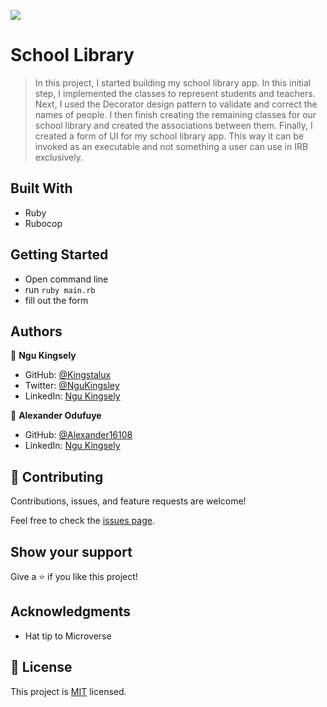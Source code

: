 ![](https://img.shields.io/badge/Microverse-blueviolet)

# School Library

> In this project, I started building my school library app. In this initial step, I implemented the classes to represent students and teachers. Next, I used the Decorator design pattern to validate and correct the names of people. I then finish creating the remaining classes for our school library and created the associations between them. Finally, I created a form of UI for my school library app. This way it can be invoked as an executable and not something a user can use in IRB exclusively.

## Built With

- Ruby
- Rubocop

## Getting Started

- Open command line
- run `ruby main.rb`
- fill out the form

## Authors

👤 **Ngu Kingsely**

- GitHub: [@Kingstalux](https://github.com/Kingstalux)
- Twitter: [@NguKingsley](https://twitter.com/NguKingsley)
- LinkedIn: [Ngu Kingsely](https://www.linkedin.com/in/ngu-kingsely-junior-cho-974b60136/)



👤 **Alexander Odufuye**

- GitHub: [@Alexander16108](https://github.com/alexander16108)
- LinkedIn: [Ngu Kingsely](https://www.linkedin.com/in/codingrex/)

## 🤝 Contributing

Contributions, issues, and feature requests are welcome!

Feel free to check the [issues page](https://github.com/Kingstalux/Project_Portfolio_Mobile_Skeletun/issues).

## Show your support

Give a ⭐️ if you like this project!

## Acknowledgments

- Hat tip to Microverse

## 📝 License

This project is [MIT](./MIT.md) licensed.
